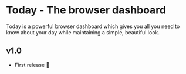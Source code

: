 # Today - The browser dashboard

Today is a powerful browser dashboard which gives you all you need to know about your day while maintaining a simple, beautiful look.

## v1.0
- First release 🎉
